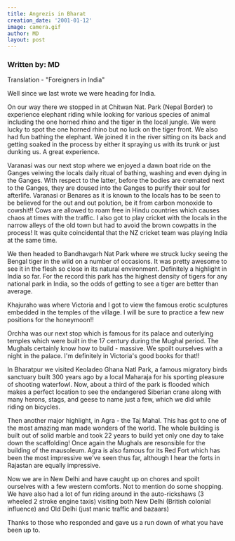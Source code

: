 ```yaml
---
title: Angrezis in Bharat
creation_date: '2001-01-12'
image: camera.gif
author: MD
layout: post
---
```


### Written by: MD

Translation -  "Foreigners in India"

Well since we last wrote we were heading for India.

On our way there we stopped in at Chitwan Nat. Park
(Nepal Border) to experience elephant riding while
looking for various species of animal including the
one horned rhino and the tiger in the local jungle. We
were lucky to spot the one horned rhino but no luck on
the tiger front. We also had fun bathing the elephant.
We joined it in the river sitting on its back and
getting soaked in the process by either it spraying us
with its trunk or just dunking us. A great experience.

Varanasi was our next stop where we enjoyed a dawn
boat ride on the Ganges veiwing the locals daily
ritual of bathing, washing and even dying in the
Ganges. With respect to the latter, before the bodies
are cremated next to the Ganges, they are doused into
the Ganges to purify their soul for afterlife.
Varanasi or Benares as it is known to the locals has
to be seen to be believed for the out and out
polution, be it from carbon monoxide to cowshit!! Cows
are allowed to roam free in Hindu countries which
causes chaos at times with the traffic. I also got to
play cricket with the locals in the narrow alleys of
the old town but had to avoid the brown cowpatts in
the process! It was quite coincidental that the NZ
cricket team was playing India at the same time.

We then headed to Bandhavgarh Nat Park where we struck
lucky seeing the Bengal tiger in the wild on a number
of occasions. It was pretty awesome to see it in the
flesh so close in its natural environment. Definitely
a highlight in India so far. For the record this park
has the highest density of tigers for any national
park in India, so the odds of getting to see a tiger
are better than average.

Khajuraho was where Victoria and I got to view the
famous erotic sculptures embedded in the temples of
the village. I will be sure to practice a few new
positions for the honeymoon!!

Orchha was our next stop which is famous for its
palace and outerlying temples which were built in the
17 century during the Mughal period. The Mughals
certainly know how to build - massive. We spoilt
ourselves with a night in the palace. I'm definitely
in Victoria's good books for that!!

In Bharatpur we visited Keoladeo Ghana Natl Park, a
famous migratory birds sanctuary built 300 years ago
by a local Maharaja for his sporting pleasure of
shooting waterfowl. Now, about a third of the park is
flooded which makes a perfect location to see the
endangered Siberian crane along with many herons,
stags, and geese to name just a few, which we did
while riding on bicycles.

Then another major highlight, in Agra - the Taj Mahal.
This has got to one of the most amazing man made
wonders of the world. The whole building is built out
of solid marble and took 22 years to build yet only
one day to take down the scaffolding! Once again the
Mughals are resonsible for the building of the
mausoleum. Agra is also famous for its Red Fort which
has been the most impressive we've seen thus far,
although I hear the forts in Rajastan are equally
impressive.

Now we are in New Delhi and have caught up on chores
and spoilt ourselves with a few western comforts. Not
to mention do some shopping. We have also had a lot of
fun riding around in the auto-rickshaws (3 wheeled 2
stroke engine taxis) visiting both New Delhi (British
colonial influence) and Old Delhi (just manic traffic
and bazaars)

Thanks to those who responded and gave us a run down
of what you have been up to.



